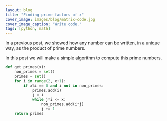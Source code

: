 ```yaml
---
layout: blog
title: "Finding prime factors of x"
cover_image: images/blog/matrix-code.jpg
cover_image_caption: "Write code."
tags: [python, math]
---
```


In a previous post, we showed how any number can be written, in a unique way, as the product of prime numbers.

In this post we will make a simple algorithm to compute this prime numbers.

```python
def get_primes(x):
    non_primes = set()
    primes = set()
    for i in range(2, x+1):
        if x%i == 0 and i not in non_primes:
            primes.add(i)
            j = i
            while j*i <= x:
                non_primes.add(i*j)
                j += 1
    return primes
```

